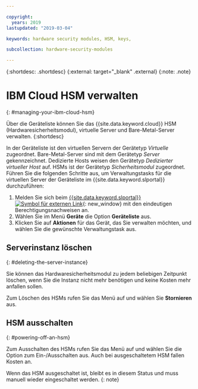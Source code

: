 ```yaml
---

copyright:
  years: 2019
lastupdated: "2019-03-04"

keywords: hardware security modules, HSM, keys,

subcollection: hardware-security-modules

---
```


{:shortdesc: .shortdesc}
{:external: target="_blank" .external}
{:note: .note}

# IBM Cloud HSM verwalten
{: #managing-your-ibm-cloud-hsm}

Über die Geräteliste können Sie das {{site.data.keyword.cloud}} HSM (Hardwaresicherheitsmodul), virtuelle Server und Bare-Metal-Server verwalten.
{:shortdesc}

In der Geräteliste ist den virtuellen Servern der Gerätetyp *Virtuelle* zugeordnet. Bare-Metal-Server sind mit dem Gerätetyp *Server* gekennzeichnet. Dedizierte Hosts weisen den Gerätetyp *Dedizierter virtueller Host* auf. HSMs ist der Gerätetyp *Sicherheitsmodul* zugeordnet.
Führen Sie die folgenden Schritte aus, um Verwaltungstasks für die virtuellen Server der Geräteliste im {{site.data.keyword.slportal}} durchzuführen:  
1. Melden Sie sich beim [{{site.data.keyword.slportal}} ![Symbol für externen Link](../../icons/launch-glyph.svg "Symbol für externen Link")](https://control.softlayer.com/){: new_window} mit den eindeutigen Berechtigungsnachweisen an.
2. Wählen Sie im Menü **Geräte** die Option **Geräteliste** aus.
3. Klicken Sie auf **Aktionen** für das Gerät, das Sie verwalten möchten, und wählen Sie die gewünschte Verwaltungstask aus.

## Serverinstanz löschen
{: #deleting-the-server-instance}

Sie können das Hardwaresicherheitsmodul zu jedem beliebigen Zeitpunkt löschen, wenn Sie die Instanz nicht mehr benötigen und keine Kosten mehr anfallen sollen.

Zum Löschen des HSMs rufen Sie das Menü auf und wählen Sie **Stornieren** aus.

## HSM ausschalten
{: #powering-off-an-hsm}

Zum Ausschalten des HSMs rufen Sie das Menü auf und wählen Sie die Option zum Ein-/Ausschalten aus. Auch bei ausgeschaltetem HSM fallen Kosten an.

Wenn das HSM ausgeschaltet ist, bleibt es in diesem Status und muss manuell wieder eingeschaltet werden.
{: note}
